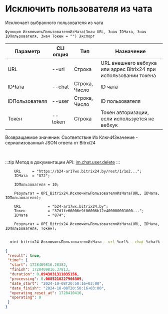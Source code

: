 ﻿---
sidebar_position: 6
---

# Исключить пользователя из чата
 Исключает выбранного пользователя из чата



`Функция ИсключитьПользователяИзЧата(Знач URL, Знач IDЧата, Знач IDПользователя, Знач Токен = "") Экспорт`

  | Параметр | CLI опция | Тип | Назначение |
  |-|-|-|-|
  | URL | --url | Строка | URL внешнего вебхука или адрес Bitrix24 при использовании токена |
  | IDЧата | --chat | Строка, Число | ID чата |
  | IDПользователя | --user | Строка, Число | ID пользователя |
  | Токен | --token | Строка | Токен авторизации, если используется не вебхук |

  
  Возвращаемое значение:   Соответствие Из КлючИЗначение - сериализованный JSON ответа от Bitrxi24

<br/>

:::tip
Метод в документации API: [im.chat.user.delete](https://dev.1c-bitrix.ru/learning/course/?COURSE_ID=93&LESSON_ID=12099)
:::
<br/>


```bsl title="Пример кода"
    URL     = "https://b24-ar17wx.bitrix24.by/rest/1/1o2...";
    IDЧата  = "872";

    IDПользователя = 10;

    Результат = OPI_Bitrix24.ИсключитьПользователяИзЧата(URL, IDЧата, IDПользователя);

    URL            = "b24-ar17wx.bitrix24.by";
    Токен          = "37d1fe66006e9f06006b12e400000001000...";
    IDЧата         = "874";

    Результат = OPI_Bitrix24.ИсключитьПользователяИзЧата(URL, IDЧата, IDПользователя, Токен);
```



```sh title="Пример команды CLI"
    
  oint bitrix24 ИсключитьПользователяИзЧата --url %url% --chat %chat% --user %user% --token %token%

```

```json title="Результат"
{
 "result": true,
 "time": {
  "start": 1728409816.28382,
  "finish": 1728409816.37813,
  "duration": 0.0943031311035156,
  "processing": 0.0685210227966309,
  "date_start": "2024-10-08T20:50:16+03:00",
  "date_finish": "2024-10-08T20:50:16+03:00",
  "operating_reset_at": 1728410416,
  "operating": 0
 }
}
```
